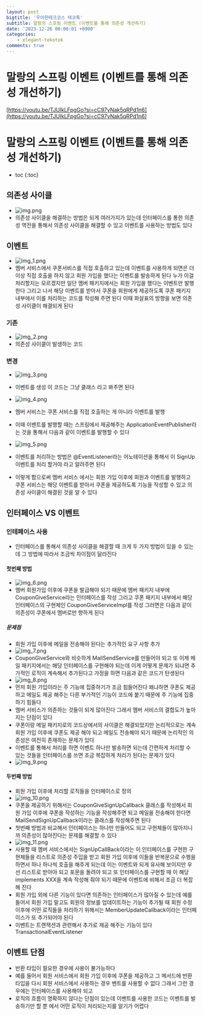 ```yaml
---
layout: post
bigtitle: '우아한테크코스 테코톡'
subtitle: 말랑의 스프링 이벤트 (이벤트를 통해 의존성 개선하기)
date: '2023-12-26 00:00:01 +0900'
categories:
    - elegant-tekotok
comments: true
---
```


# 말랑의 스프링 이벤트 (이벤트를 통해 의존성 개선하기)
[https://youtu.be/TJUIkLFpgGo?si=cC97yNak5qRPd1n6](https://youtu.be/TJUIkLFpgGo?si=cC97yNak5qRPd1n6)

# 말랑의 스프링 이벤트 (이벤트를 통해 의존성 개선하기)
* toc
{:toc}

## 의존성 사이클
+ ![img.png](../../../assets/img/elegant-tekotok/MALANG-SpringEvents.png)
+ 의존성 사이클을 해결하는 방법은 되게 여러가지가 있는데 인터페이스를 통한 의존성 역전을 통해서 의존성 사이클을 해결할 수 있고 이벤트를 사용하는 방법도 있다

## 이벤트
+ ![img_1.png](../../../assets/img/elegant-tekotok/MALANG-SpringEvents1.png)
+ 멤버 서비스에서 쿠폰서비스를 직접 호출하고 있는데 이벤트를 사용하게 되면은 더 이상 직접 호출을 하지 않고 회원 가입을 했다는 이벤트를 발송하게 된다 누가 이걸 처리할지는 모르겠지만 일단 멤버 패키지에서는 회원 가입을 했다는 이벤트만 발행한다
  그리고 나서 해당 이벤트를 받아서 쿠폰을 회원에게 제공하도록 쿠폰 패키지 내부에서 이를 처리하는 코드를 작성해 주면 된다 이때 화살표의 방향을 보면 의존성 사이클이 해결되게 된다

### 기존
+ ![img_2.png](../../../assets/img/elegant-tekotok/MALANG-SpringEvents2.png)
+ 의존성 사이클이 발생하는 코드

### 변경
+ ![img_3.png](../../../assets/img/elegant-tekotok/MALANG-SpringEvents3.png)
+ 이벤트를 생성 이 코드는 그냥 클래스 라고 봐주면 된다


+ ![img_4.png](../../../assets/img/elegant-tekotok/MALANG-SpringEvents4.png)
+ 멤버 서비스는 쿠폰 서비스를 직접 호출하는 게 아니라 이벤트를 발행
+ 이때 이벤트를 발행할 때는 스프링에서 제공해주는 ApplicationEventPublisher라는 것을 통해서 다음과 같이 이벤트를 발행할 수 있다


+ ![img_5.png](../../../assets/img/elegant-tekotok/MALANG-SpringEvents5.png)
+ 이벤트를 처리하는 방법은 @EventListener라는 어노테이션을 통해서 이 SignUp 이벤트를 처리 할거야 라고 알려주면 된다
+ 이렇게 함으로써 멤버 서비스 에서는 회원 가입 이후에 회원과 이벤트를 발행하고 쿠폰 서비스는 해당 이벤트를 받아서 쿠폰을 제공하도록 기능을 작성할 수 있고 의존성 사이클이 해결된 것을 알 수 있다
  
  

## 인터페이스 VS 이벤트

### 인테페이스 사용
+ 인터페이스를 통해서 의존성 사이클을 해결할 때 크게 두 가지 방법이 있을 수 있는데 그 방법에 따라서 조금씩 차이점이 달라진다

#### 첫번째 방법
+ ![img_6.png](../../../assets/img/elegant-tekotok/MALANG-SpringEvents6.png)
+ 멤버 회원가입 이후에 쿠폰을 발급해야 되기 때문에 멤버 패키지 내부에 CouponGiveService라는 인터페이스를 작성 그리고 쿠폰 패키지 내부에서 해당 인터페이스의 구현체인 CouponGiveServiceImpl를 작성
  그러면은 다음과 같이 의존성이 쿠폰에서 멤버로만 향하게 된다

##### 문제점
+ 회원 가입 이후에 메일을 전송해야 된다는 추가적인 요구 사항 추가
+ ![img_7.png](../../../assets/img/elegant-tekotok/MALANG-SpringEvents7.png)
+ CouponGiveService와 비슷하게 MailSendService를 만들어야 되고 또 이제 메일 패키지에서는 해당 인터페이스를 구현해야 되는데 이게 어떻게 문제가 되냐면 추가적인 로직이 계속해서 추가된다고 가정을 하면 다음과 같은 코드가 탄생된다
+ ![img_8.png](../../../assets/img/elegant-tekotok/MALANG-SpringEvents8.png)
+ 먼저 회원 가입이라는 주 기능에 집중하기가 조금 힘들어진다 왜냐하면 쿠폰도 제공하고 메일도 제공 해주는
  다른 부가적인 기능이 코드에 붙기 때문에 주 기능에 집중하기 힘들다
+ 멤버 서비스가 의존하는 것들이 되게 많아진다 그래서 멤버 서비스의 결합도가 높아지는 단점이 있다
+ 쿠폰이랑 메일 패키지로의 코드상에서의 사이클은 해결되었지만 논리적으로는 계속 회원 가입 이후에 쿠폰도 제공 해야 되고 메일도 전송해야 되기 때문에 논리적인 의존성은 여전히 존재하는 문제가 있다 
+ 이벤트를 통해서 처리를 하면 이벤트 하나만 발송하면 되는데 간편하게 처리할 수 있는 것들을 인터페이스를 쓰면 조금 복잡하게 처리가 된다는 문제가 있다
+ ![img_9.png](../../../assets/img/elegant-tekotok/MALANG-SpringEvents9.png)

#### 두번째 방법
+ 회원 가입 이후에 처리할 로직들을 인터페이스로 정의
+ ![img_10.png](../../../assets/img/elegant-tekotok/MALANG-SpringEvents10.png)
+ 쿠폰을 제공하기 위해서는 CouponGiveSignUpCallback 클래스를 작성해서 회원 가입 이후에 쿠폰을 작성하는 기능을 작성해주면 되고
  메일을 전송해야 한다면 MailSendSignUpCallback이라는 클래스를 작성해주면 된다
+ 첫번째 방법과 비교해서 인터페이스는 하나만 만들어도 되고 구현체들이 많아지니까 의존성이 많아진다는 문제를 해결할 수 있다
+ ![img_11.png](../../../assets/img/elegant-tekotok/MALANG-SpringEvents11.png)
+ 사용할 때 멤버 서비스에서는 SignUpCallBack이라는 이 인터페이스를 구현한 구현체들을 리스트로 의존성 주입을 받고 회원 가입 이후에 이들을 반복문으로 수행을 하면서 하나 하나씩 호출을 해주게 되는데 이는 이벤트와 되게 유사해 보이지만
  우선 리스트로 받아야 되고 포문을 돌려야 되고 또 인터페이스를 구현할 때 이 해당 implements XXX을 계속 작성해 줘야 되기 때문에 이벤트에 비해서 조금 더 복잡해 진다
+ 회원 가입 외에 다른 기능이 있다면 의존하는 인터페이스가 많아질 수 있는데 예를 들어서 회원 가입 말고도
   회원의 정보를 업데이트하는 기능이 추가될 때 회원 수정이후에 어떤 로직들을 처리하기 위해서는 MemberUpdateCallback이라는 인터페이스가 또 추가되어야 된다 
+ 이벤트는 트랜잭션과 관련해서 추가로 제공 해주는 기능이 있다 TransactionalEventListener


## 이벤트 단점
+ 반환 타입이 필요한 경우에 사용이 불가능하다 
+ 예를 들어서 회원 서비스에서 회원 가입 이후에 쿠폰을 제공하고 그 메서드에 반환 타입을 다시 회원 서비스에서 사용하는 경우 벤트를 사용할 수 없다 그래서 그런 경우에는 인터페이스를 사용해야 되고 
+ 로직의 흐름이 명확하지 않다는 단점이 있는데 이벤트를 사용한 코드는 이벤트를 발송하기만 할 뿐 에서 어떤 로직이 처리되는지를 알기가 어렵다
